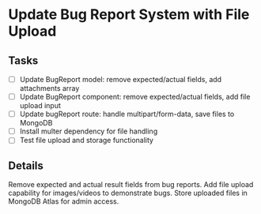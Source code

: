 # Update Bug Report System with File Upload

## Tasks
- [ ] Update BugReport model: remove expected/actual fields, add attachments array
- [ ] Update BugReport component: remove expected/actual fields, add file upload input
- [ ] Update bugReport route: handle multipart/form-data, save files to MongoDB
- [ ] Install multer dependency for file handling
- [ ] Test file upload and storage functionality

## Details
Remove expected and actual result fields from bug reports. Add file upload capability for images/videos to demonstrate bugs. Store uploaded files in MongoDB Atlas for admin access.
